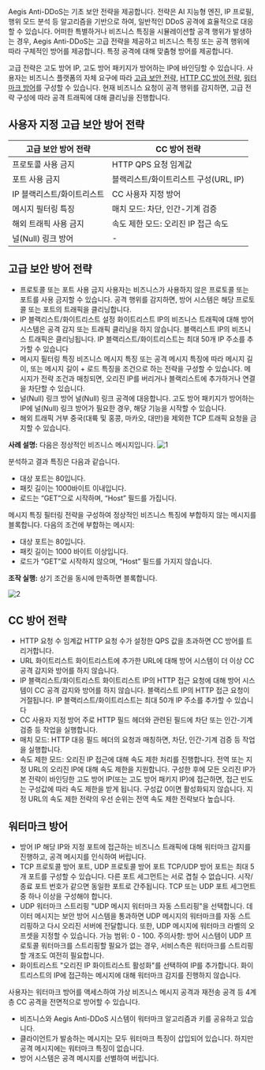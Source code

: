 

Aegis Anti-DDoS는 기초 보안 전략을 제공합니다. 전략은 AI 지능형 엔진, IP 프로필, 행위 모드 분석 등 알고리즘을 기반으로 하여, 일반적인 DDoS 공격에 효율적으로 대응할 수 있습니다. 어떠한 특별하거나 비즈니스 특징을 시뮬레이션할 공격 행위가 발생하는 경우, Aegis Anti-DDoS는 고급 전략을 제공하고 비즈니스 특징 또는 공격 행위에 따라 구체적인 방어를 제공합니다. 특정 공격에 대해 맞춤형 방어를 제공합니다.

고급 전략은 고도 방어 IP, 고도 방어 패키지가 방어하는 IP에 바인딩할 수 있습니다. 사용자는 비즈니스 플랫폼의 자체 요구에 따라 [고급 보안 전략](https://cloud.tencent.com/document/product/685/18807), [HTTP CC 방어 전략](https://cloud.tencent.com/document/product/685/18806), [워터마크 방어](https://cloud.tencent.com/document/product/685/18804)를 구성할 수 있습니다. 현재 비즈니스 요청이 공격 행위를 감지하면, 고급 전략 구성에 따라 공격 트래픽에 대해 클리닝을 진행합니다.

## 사용자 지정 고급 보안 방어 전략
|고급 보안 방어 전략|CC 방어 전략|
|--|--|
|프로토콜 사용 금지|HTTP QPS 요청 임계값|
|포트 사용 금지|블랙리스트/화이트리스트 구성(URL, IP)|
|IP 블랙리스트/화이트리스트|CC 사용자 지정 방어|
|메시지 필터링 특징|매치 모드: 차단, 인간-기계 검증|
|해외 트래픽 사용 금지|속도 제한 모드: 오리진 IP 접근 속도|
|널(Null) 링크 방어|-|

## 고급 보안 방어 전략

- 프로토콜 또는 포트 사용 금지
사용자는 비즈니스가 사용하지 않은 프로토콜 또는 포트를 사용 금지할 수 있습니다. 공격 행위를 감지하면, 방어 시스템은 해당 프로토콜 또는 포트의 트래픽을 클리닝합니다.
- IP 블랙리스트/화이트리스트 설정
화이트리스트 IP의 비즈니스 트래픽에 대해 방어 시스템은 공격 감지 또는 트래픽 클리닝을 하지 않습니다. 블랙리스트 IP의 비즈니스 트래픽은 클리닝됩니다. IP 블랙리스트/화이트리스트는 최대 50개 IP 주소를 추가할 수 있습니다
- 메시지 필터링 특징
비즈니스 메시지 특징 또는 공격 메시지 특징에 따라 메시지 길이, 또는 메시지 길이 + 로드 특징을 조건으로 하는 전략을 구성할 수 있습니다. 메시지가 전략 조건과 매칭되면, 오리진 IP를 버리거나 블랙리스트에 추가하거나 연결을 차단할 수 있습니다.
- 널(Null) 링크 방어
널(Null) 링크 공격에 대응합니다. 고도 방어 패키지가 방어하는 IP에 널(Null) 링크 방어가 필요한 경우, 해당 기능을 시작할 수 있습니다.
- 해외 트래픽 거부
중국(대륙 및 홍콩, 마카오, 대만)을 제외한 TCP 트래픽 요청을 금지할 수 있습니다.

**사례 설명:**
다음은 정상적인 비즈니스 메시지입니다.
![1](https://main.qcloudimg.com/raw/c52a92b15c4c99d0a581462b40ca536b.png)

분석하고 결과 특징은 다음과 같습니다.
- 대상 포트는 80입니다.
- 패킷 길이는 1000바이트 이내입니다.
- 로드는 “GET”으로 시작하며, “Host” 필드를 가집니다.

메시지 특징 필터링 전략을 구성하여 정상적인 비즈니스 특징에 부합하지 않는 메시지를 블록합니다.
다음의 조건에 부합하는 메시지:
- 대상 포트는 80입니다.
- 패킷 길이는 1000 바이트 이상입니다.
- 로드가 “GET”로 시작하지 않으며, “Host” 필드를 가지지 않습니다.

**조작 실행:**
상기 조건을 동시에 만족하면 블록합니다.

![2](https://main.qcloudimg.com/raw/ac5f39c3d4fb85446dda26ad7775d16d.png)

## CC 방어 전략

- HTTP 요청 수 임계값
HTTP 요청 수가 설정한 QPS 값을 초과하면 CC 방어를 트리거합니다.
- URL 화이트리스트
화이트리스트에 추가한 URL에 대해 방어 시스템이 더 이상 CC 공격 감지와 방어를 하지 않습니다.
- IP 블랙리스트/화이트리스트
화이트리스트 IP의 HTTP 접근 요청에 대해 방어 시스템이 CC 공격 감지와 방어를 하지 않습니다. 블랙리스트 IP의 HTTP 접근 요청이 거절됩니다. IP 블랙리스트/화이트리스트는 최대 50개 IP 주소를 추가할 수 있습니다
- CC 사용자 지정 방어
주로 HTTP 필드 헤더와 관련된 필드에 차단 또는 인간-기계 검증 등 작업을 실행합니다.
 - 매치 모드: HTTP 대응 필드 헤더의 요청과 매칭하면, 차단, 인간-기계 검증 등 작업을 실행합니다.
 - 속도 제한 모드: 오리진 IP 접근에 대해 속도 제한 처리를 진행합니다. 전역 또는 지정 URL의 오리진 IP에 대해 속도 제한을 지원합니다. 구성한 후에 모든 오리진 IP가 본 전략이 바인딩한 고도 방어 IP(또는 고도 방어 패키지 IP)에 접근하면, 접근 빈도는 구성값에 따라 속도 제한을 받게 됩니다. 구성값 0이면 활성화되지 않습니다. 지정 URL의 속도 제한 전략의 우선 순위는 전역 속도 제한 전략보다 높습니다.


## 워터마크 방어
- 방어 IP
해당 IP와 지정 포트에 접근하는 비즈니스 트래픽에 대해 워터마크 감지를 진행하고, 공격 메시지를 인식하여 버립니다.
- TCP 프로토콜 방어 포트, UDP 프로토콜 방어 포트
TCP/UDP 방어 포트는 최대 5개 포트를 구성할 수 있습니다. 다른 포트 세그먼트는 서로 겹칠 수 없습니다. 시작/종료 포트 번호가 같으면 동일한 포트로 간주됩니다. TCP 또는 UDP 포트 세그먼트 중 하나 이상을 구성해야 합니다.
- UDP 워터마크 스트리핑
"UDP 메시지 워터마크 자동 스트리핑"을 선택합니다. 데이터 메시지는 보안 방어 시스템을 통과하면 UDP 메시지의 워터마크를 자동 스트리핑하고 다시 오리진 서버에 전달합니다. 또한, UDP 메시지에 워터마크 라벨의 오프셋을 지정할 수 있습니다. 가능 범위: 0 - 100. 주의사항: 방어 시스템이 UDP 프로토콜 워터마크를 스트리핑할 필요가 없는 경우, 서비스측은 워터마크를 스트리핑할 개조도 여전히 필요합니다.
- 화이트리스트
"오리진 IP 화이트리스트 활성화"를 선택하여 IP를 추가합니다. 화이트리스트의 IP에 접근하는 메시지에 대해 워터마크 감지를 진행하지 않습니다.

사용자는 워터마크 방어를 액세스하여 가상 비즈니스 메시지 공격과 재전송 공격 등 4계층 CC 공격을 전면적으로 방어할 수 있습니다.
- 비즈니스와 Aegis Anti-DDoS 시스템이 워터마크 알고리즘과 키를 공유하고 있습니다.
- 클라이언트가 발송하는 메시지는 모두 워터마크 특징이 삽입되어 있습니다. 하지만 공격 메시지에는 워터마크 특징이 없습니다.
- 방어 시스템은 공격 메시지를 선별하여 버립니다.



